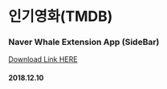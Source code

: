 # 인기영화(TMDB)
### Naver Whale Extension App (SideBar)
[Download Link HERE](https://store.whale.naver.com/detail/mfdpmolagkppghbphbapkeihnlccmnnp)
#### 2018.12.10
